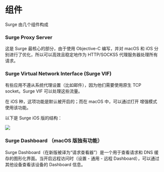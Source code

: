 # 组件

Surge 由几个组件构成

### **Surge Proxy Server**

这是 Surge 最核心的部分，由于使用 Objective-C 编写，并对 macOS 和 iOS 分别进行了优化，所以可以高效且稳定地作为 HTTP/SOCKS5 代理服务器处理所有请求。

### **Surge Virtual Network Interface (Surge VIF)**

有些应用不遵从系统代理设置（比如邮件），因为他们需要使用原生 TCP socket。Surge VIF 可以处理这些流量。

在 iOS 种，这项功能是默认被开启的；而在 macOS 中，可以通过打开 增强模式 使用该功能。

以下是 Surge iOS 版的结构：

![](https://manual.nssurge.com/Surge-Architecture.png)

### **Surge Dashboard （macOS 版独有功能）**

Surge Dashboard（在新版被译为“请求查看器”）是一个用于查看请求和 DNS 缓存的图形化界面。当开启远程访问时（设置 - 通用 - 远程 Dashboard），可以通过其他设备查看该设备的 Dashboard 信息。